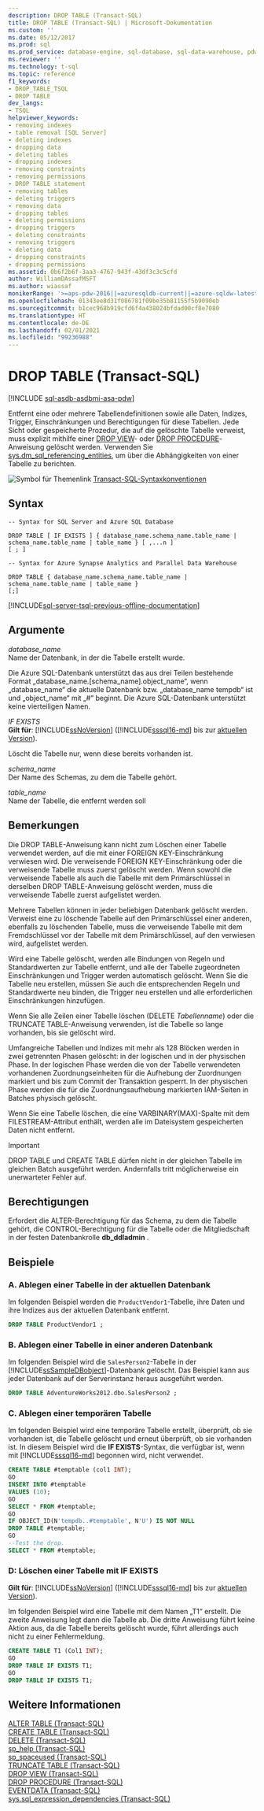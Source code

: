 ```yaml
---
description: DROP TABLE (Transact-SQL)
title: DROP TABLE (Transact-SQL) | Microsoft-Dokumentation
ms.custom: ''
ms.date: 05/12/2017
ms.prod: sql
ms.prod_service: database-engine, sql-database, sql-data-warehouse, pdw
ms.reviewer: ''
ms.technology: t-sql
ms.topic: reference
f1_keywords:
- DROP_TABLE_TSQL
- DROP TABLE
dev_langs:
- TSQL
helpviewer_keywords:
- removing indexes
- table removal [SQL Server]
- deleting indexes
- dropping data
- deleting tables
- dropping indexes
- removing constraints
- removing permissions
- DROP TABLE statement
- removing tables
- deleting triggers
- removing data
- dropping tables
- deleting permissions
- dropping triggers
- deleting constraints
- removing triggers
- deleting data
- dropping constraints
- dropping permissions
ms.assetid: 0b6f2b6f-3aa3-4767-943f-43df3c3c5cfd
author: WilliamDAssafMSFT
ms.author: wiassaf
monikerRange: '>=aps-pdw-2016||=azuresqldb-current||=azure-sqldw-latest||>=sql-server-2016||>=sql-server-linux-2017||=azuresqldb-mi-current'
ms.openlocfilehash: 01343ee8d31f086781f09be35b81155f5b9090eb
ms.sourcegitcommit: b1cec968b919cfd6f4a438024bfdad00cf8e7080
ms.translationtype: HT
ms.contentlocale: de-DE
ms.lasthandoff: 02/01/2021
ms.locfileid: "99236988"
---
```

# <a name="drop-table-transact-sql"></a>DROP TABLE (Transact-SQL)
[!INCLUDE [sql-asdb-asdbmi-asa-pdw](../../includes/applies-to-version/sql-asdb-asdbmi-asa-pdw.md)]

  Entfernt eine oder mehrere Tabellendefinitionen sowie alle Daten, Indizes, Trigger, Einschränkungen und Berechtigungen für diese Tabellen. Jede Sicht oder gespeicherte Prozedur, die auf die gelöschte Tabelle verweist, muss explizit mithilfe einer [DROP VIEW](../../t-sql/statements/drop-view-transact-sql.md)- oder [DROP PROCEDURE](../../t-sql/statements/drop-procedure-transact-sql.md)-Anweisung gelöscht werden. Verwenden Sie [sys.dm_sql_referencing_entities](../../relational-databases/system-dynamic-management-views/sys-dm-sql-referencing-entities-transact-sql.md), um über die Abhängigkeiten von einer Tabelle zu berichten.  
  
 ![Symbol für Themenlink](../../database-engine/configure-windows/media/topic-link.gif "Symbol für Themenlink") [Transact-SQL-Syntaxkonventionen](../../t-sql/language-elements/transact-sql-syntax-conventions-transact-sql.md)  
  
## <a name="syntax"></a>Syntax  
  
```syntaxsql
-- Syntax for SQL Server and Azure SQL Database  
  
DROP TABLE [ IF EXISTS ] { database_name.schema_name.table_name | schema_name.table_name | table_name } [ ,...n ]  
[ ; ]  
```  
  
```syntaxsql
-- Syntax for Azure Synapse Analytics and Parallel Data Warehouse  
  
DROP TABLE { database_name.schema_name.table_name | schema_name.table_name | table_name }
[;]  
```  
  
[!INCLUDE[sql-server-tsql-previous-offline-documentation](../../includes/sql-server-tsql-previous-offline-documentation.md)]

## <a name="arguments"></a>Argumente
 *database_name*  
 Name der Datenbank, in der die Tabelle erstellt wurde.  
  
 Die Azure SQL-Datenbank unterstützt das aus drei Teilen bestehende Format „database_name.[schema_name].object_name“, wenn „database_name“ die aktuelle Datenbank bzw. „database_name tempdb“ ist und „object_name“ mit „#“ beginnt. Die Azure SQL-Datenbank unterstützt keine vierteiligen Namen.  
  
 *IF EXISTS*  
 **Gilt für**: [!INCLUDE[ssNoVersion](../../includes/ssnoversion-md.md)] ([!INCLUDE[sssql16-md](../../includes/sssql16-md.md)] bis zur [aktuellen Version](/troubleshoot/sql/general/determine-version-edition-update-level)).  
  
 Löscht die Tabelle nur, wenn diese bereits vorhanden ist.  
  
 *schema_name*  
 Der Name des Schemas, zu dem die Tabelle gehört.  
  
 *table_name*  
 Name der Tabelle, die entfernt werden soll  
  
## <a name="remarks"></a>Bemerkungen  
 Die DROP TABLE-Anweisung kann nicht zum Löschen einer Tabelle verwendet werden, auf die mit einer FOREIGN KEY-Einschränkung verwiesen wird. Die verweisende FOREIGN KEY-Einschränkung oder die verweisende Tabelle muss zuerst gelöscht werden. Wenn sowohl die verweisende Tabelle als auch die Tabelle mit dem Primärschlüssel in derselben DROP TABLE-Anweisung gelöscht werden, muss die verweisende Tabelle zuerst aufgelistet werden.  
  
 Mehrere Tabellen können in jeder beliebigen Datenbank gelöscht werden. Verweist eine zu löschende Tabelle auf den Primärschlüssel einer anderen, ebenfalls zu löschenden Tabelle, muss die verweisende Tabelle mit dem Fremdschlüssel vor der Tabelle mit dem Primärschlüssel, auf den verwiesen wird, aufgelistet werden.  
  
 Wird eine Tabelle gelöscht, werden alle Bindungen von Regeln und Standardwerten zur Tabelle entfernt, und alle der Tabelle zugeordneten Einschränkungen und Trigger werden automatisch gelöscht. Wenn Sie die Tabelle neu erstellen, müssen Sie auch die entsprechenden Regeln und Standardwerte neu binden, die Trigger neu erstellen und alle erforderlichen Einschränkungen hinzufügen.  
  
 Wenn Sie alle Zeilen einer Tabelle löschen (DELETE *Tabellenname*) oder die TRUNCATE TABLE-Anweisung verwenden, ist die Tabelle so lange vorhanden, bis sie gelöscht wird.  
  
 Umfangreiche Tabellen und Indizes mit mehr als 128 Blöcken werden in zwei getrennten Phasen gelöscht: in der logischen und in der physischen Phase. In der logischen Phase werden die von der Tabelle verwendeten vorhandenen Zuordnungseinheiten für die Aufhebung der Zuordnungen markiert und bis zum Commit der Transaktion gesperrt. In der physischen Phase werden die für die Zuordnungsaufhebung markierten IAM-Seiten in Batches physisch gelöscht.  
  
 Wenn Sie eine Tabelle löschen, die eine VARBINARY(MAX)-Spalte mit dem FILESTREAM-Attribut enthält, werden alle im Dateisystem gespeicherten Daten nicht entfernt.  
  
> [!IMPORTANT]  
>  DROP TABLE und CREATE TABLE dürfen nicht in der gleichen Tabelle im gleichen Batch ausgeführt werden. Andernfalls tritt möglicherweise ein unerwarteter Fehler auf.  
  
## <a name="permissions"></a>Berechtigungen  
 Erfordert die ALTER-Berechtigung für das Schema, zu dem die Tabelle gehört, die CONTROL-Berechtigung für die Tabelle oder die Mitgliedschaft in der festen Datenbankrolle **db_ddladmin** .  
  
## <a name="examples"></a>Beispiele  
  
### <a name="a-dropping-a-table-in-the-current-database"></a>A. Ablegen einer Tabelle in der aktuellen Datenbank  
 Im folgenden Beispiel werden die `ProductVendor1`-Tabelle, ihre Daten und ihre Indizes aus der aktuellen Datenbank entfernt.  
  
```sql  
DROP TABLE ProductVendor1 ;  
```  
  
### <a name="b-dropping-a-table-in-another-database"></a>B. Ablegen einer Tabelle in einer anderen Datenbank  
 Im folgenden Beispiel wird die `SalesPerson2`-Tabelle in der [!INCLUDE[ssSampleDBobject](../../includes/sssampledbobject-md.md)]-Datenbank gelöscht. Das Beispiel kann aus jeder Datenbank auf der Serverinstanz heraus ausgeführt werden.  
  
```sql  
DROP TABLE AdventureWorks2012.dbo.SalesPerson2 ;  
```  
  
### <a name="c-dropping-a-temporary-table"></a>C. Ablegen einer temporären Tabelle  
 Im folgenden Beispiel wird eine temporäre Tabelle erstellt, überprüft, ob sie vorhanden ist, die Tabelle gelöscht und erneut überprüft, ob sie vorhanden ist. In diesem Beispiel wird die **IF EXISTS**-Syntax, die verfügbar ist, wenn mit [!INCLUDE[sssql16-md](../../includes/sssql16-md.md)] begonnen wird, nicht verwendet.  
  
```sql  
CREATE TABLE #temptable (col1 INT);  
GO  
INSERT INTO #temptable  
VALUES (10);  
GO  
SELECT * FROM #temptable;  
GO  
IF OBJECT_ID(N'tempdb..#temptable', N'U') IS NOT NULL   
DROP TABLE #temptable;  
GO  
--Test the drop.  
SELECT * FROM #temptable;  
```  
  
### <a name="d-dropping-a-table-using-if-exists"></a>D: Löschen einer Tabelle mit IF EXISTS  
  
**Gilt für**: [!INCLUDE[ssNoVersion](../../includes/ssnoversion-md.md)] ([!INCLUDE[sssql16-md](../../includes/sssql16-md.md)] bis zur [aktuellen Version](/troubleshoot/sql/general/determine-version-edition-update-level)).  
  
 Im folgenden Beispiel wird eine Tabelle mit dem Namen „T1“ erstellt. Die zweite Anweisung legt dann die Tabelle ab. Die dritte Anweisung führt keine Aktion aus, da die Tabelle bereits gelöscht wurde, führt allerdings auch nicht zu einer Fehlermeldung.  
  
```sql  
CREATE TABLE T1 (Col1 INT);  
GO  
DROP TABLE IF EXISTS T1;  
GO  
DROP TABLE IF EXISTS T1;  
```  
  
  
## <a name="see-also"></a>Weitere Informationen  
 [ALTER TABLE &#40;Transact-SQL&#41;](../../t-sql/statements/alter-table-transact-sql.md)   
 [CREATE TABLE &#40;Transact-SQL&#41;](../../t-sql/statements/create-table-transact-sql.md)   
 [DELETE &#40;Transact-SQL&#41;](../../t-sql/statements/delete-transact-sql.md)   
 [sp_help &#40;Transact-SQL&#41;](../../relational-databases/system-stored-procedures/sp-help-transact-sql.md)   
 [sp_spaceused &#40;Transact-SQL&#41;](../../relational-databases/system-stored-procedures/sp-spaceused-transact-sql.md)   
 [TRUNCATE TABLE &#40;Transact-SQL&#41;](../../t-sql/statements/truncate-table-transact-sql.md)   
 [DROP VIEW &#40;Transact-SQL&#41;](../../t-sql/statements/drop-view-transact-sql.md)   
 [DROP PROCEDURE &#40;Transact-SQL&#41;](../../t-sql/statements/drop-procedure-transact-sql.md)   
 [EVENTDATA &#40;Transact-SQL&#41;](../../t-sql/functions/eventdata-transact-sql.md)   
 [sys.sql_expression_dependencies &#40;Transact-SQL&#41;](../../relational-databases/system-catalog-views/sys-sql-expression-dependencies-transact-sql.md)